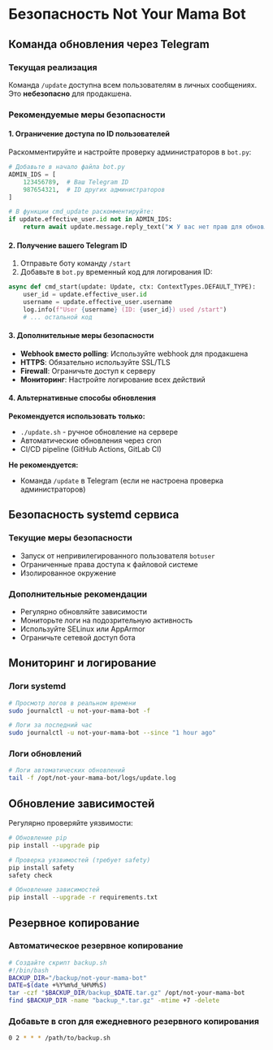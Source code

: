 # Безопасность Not Your Mama Bot

## Команда обновления через Telegram

### Текущая реализация

Команда `/update` доступна всем пользователям в личных сообщениях. Это **небезопасно** для продакшена.

### Рекомендуемые меры безопасности

#### 1. Ограничение доступа по ID пользователей

Раскомментируйте и настройте проверку администраторов в `bot.py`:

```python
# Добавьте в начало файла bot.py
ADMIN_IDS = [
    123456789,  # Ваш Telegram ID
    987654321,  # ID других администраторов
]

# В функции cmd_update раскомментируйте:
if update.effective_user.id not in ADMIN_IDS:
    return await update.message.reply_text("❌ У вас нет прав для обновления бота")
```

#### 2. Получение вашего Telegram ID

1. Отправьте боту команду `/start`
2. Добавьте в `bot.py` временный код для логирования ID:

```python
async def cmd_start(update: Update, ctx: ContextTypes.DEFAULT_TYPE):
    user_id = update.effective_user.id
    username = update.effective_user.username
    log.info(f"User {username} (ID: {user_id}) used /start")
    # ... остальной код
```

#### 3. Дополнительные меры безопасности

- **Webhook вместо polling**: Используйте webhook для продакшена
- **HTTPS**: Обязательно используйте SSL/TLS
- **Firewall**: Ограничьте доступ к серверу
- **Мониторинг**: Настройте логирование всех действий

#### 4. Альтернативные способы обновления

**Рекомендуется использовать только:**

- `./update.sh` - ручное обновление на сервере
- Автоматические обновления через cron
- CI/CD pipeline (GitHub Actions, GitLab CI)

**Не рекомендуется:**

- Команда `/update` в Telegram (если не настроена проверка администраторов)

## Безопасность systemd сервиса

### Текущие меры безопасности

- Запуск от непривилегированного пользователя `botuser`
- Ограниченные права доступа к файловой системе
- Изолированное окружение

### Дополнительные рекомендации

- Регулярно обновляйте зависимости
- Мониторьте логи на подозрительную активность
- Используйте SELinux или AppArmor
- Ограничьте сетевой доступ бота

## Мониторинг и логирование

### Логи systemd

```bash
# Просмотр логов в реальном времени
sudo journalctl -u not-your-mama-bot -f

# Логи за последний час
sudo journalctl -u not-your-mama-bot --since "1 hour ago"
```

### Логи обновлений

```bash
# Логи автоматических обновлений
tail -f /opt/not-your-mama-bot/logs/update.log
```

## Обновление зависимостей

Регулярно проверяйте уязвимости:

```bash
# Обновление pip
pip install --upgrade pip

# Проверка уязвимостей (требует safety)
pip install safety
safety check

# Обновление зависимостей
pip install --upgrade -r requirements.txt
```

## Резервное копирование

### Автоматическое резервное копирование

```bash
# Создайте скрипт backup.sh
#!/bin/bash
BACKUP_DIR="/backup/not-your-mama-bot"
DATE=$(date +%Y%m%d_%H%M%S)
tar -czf "$BACKUP_DIR/backup_$DATE.tar.gz" /opt/not-your-mama-bot
find $BACKUP_DIR -name "backup_*.tar.gz" -mtime +7 -delete
```

### Добавьте в cron для ежедневного резервного копирования

```bash
0 2 * * * /path/to/backup.sh
```
